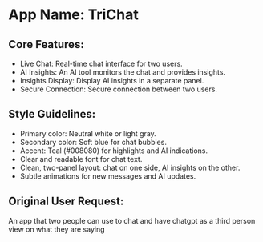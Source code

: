 # **App Name**: TriChat

## Core Features:

- Live Chat: Real-time chat interface for two users.
- AI Insights: An AI tool monitors the chat and provides insights.
- Insights Display: Display AI insights in a separate panel.
- Secure Connection: Secure connection between two users.

## Style Guidelines:

- Primary color: Neutral white or light gray.
- Secondary color: Soft blue for chat bubbles.
- Accent: Teal (#008080) for highlights and AI indications.
- Clear and readable font for chat text.
- Clean, two-panel layout: chat on one side, AI insights on the other.
- Subtle animations for new messages and AI updates.

## Original User Request:
An app that two people can use to chat and have chatgpt as a third person view on what they are saying
  